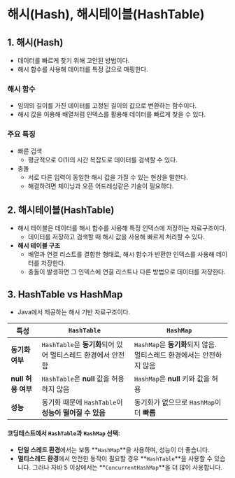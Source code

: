 # 해시(Hash), 해시테이블(HashTable)
## 1. 해시(Hash)
- 데이터를 빠르게 찾기 위해 고안된 방법이다.
- 해시 함수를 사용해 데이터를 특정 값으로 매핑한다.

### 해시 함수
- 임의의 길이를 가진 데이터를 고정된 길이의 값으로 변환하는 함수이다.
- 해시 값을 이용해 배열처럼 인덱스를 활용해 데이터를 빠르게 찾을 수 있다.

### 주요 특징
- 빠른 검색
	- 평균적으로 O(1)의 시간 복잡도로 데이터를 검색할 수 있다.
- 충돌
	- 서로 다른 입력이 동일한 해시 값을 가질 수 있는 현상을 말한다.
	- 해결하려면 체이닝과 오픈 어드레싱같은 기술이 필요하다.

## 2. 해시테이블(HashTable)
- 해시 테이블은 데이터를 해시 함수를 사용해 특정 인덱스에 저장하는 자료구조이다.
	- 데이터를 저장하고 검색할 때 해시 값을 사용해 빠르게 처리할 수 있다.
- **해시 테이블 구조**
	- 배열과 연결 리스트를 결합한 형태로, 해시 함수가 반환한 인덱스를 사용해 데이터를 저장한다.
	- 충돌이 발생하면 그 인덱스에 연결 리스트나 다른 방법으로 데이터를 저장한다.

## 3. HashTable vs HashMap
- Java에서 제공하는 해시 기반 자료구조이다.

| 특성             | `HashTable`                              | `HashMap`                                    |
| -------------- | ---------------------------------------- | -------------------------------------------- |
| **동기화 여부**     | `HashTable`은 **동기화**되어 있어 멀티스레드 환경에서 안전함 | `HashMap`은 **동기화**되지 않음. 멀티스레드 환경에서는 안전하지 않음 |
| **null 허용 여부** | `HashTable`은 **null** 값을 허용하지 않음         | `HashMap`은 **null** 키와 값을 허용                 |
| **성능**         | 동기화 때문에 `HashTable`이 **성능이 떨어질 수 있음**    | 동기화가 없으므로 `HashMap`이 더 **빠름**                |
#### 코딩테스트에서 `HashTable`과 `HashMap` 선택:

- **단일 스레드 환경**에서는 보통 **`HashMap`**을 사용하며, 성능이 더 좋습니다.
- **멀티스레드 환경**에서 안전한 동작이 필요할 경우 **`HashTable`**을 사용할 수 있습니다. 그러나 자바 5 이상에서는 **`ConcurrentHashMap`**을 더 많이 사용합니다.